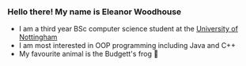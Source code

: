 ### Hello there! My name is Eleanor Woodhouse
* I am a third year BSc computer science student at the [University of Nottingham](https://cs.nott.ac.uk/)
* I am most interested in OOP programming including Java and C++
* My favourite animal is the Budgett's frog 🐸 
